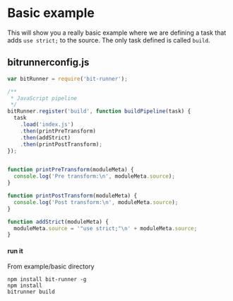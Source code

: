# Basic example
This will show you a really basic example where we are defining a task that adds `use strict;` to the source. The only task defined is called `build`.


## bitrunnerconfig.js

``` javascript
var bitRunner = require('bit-runner');

/**
 * JavaScript pipeline
 */
bitRunner.register('build', function buildPipeline(task) {
  task
    .load('index.js')
    .then(printPreTransform)
    .then(addStrict)
    .then(printPostTransform);
});


function printPreTransform(moduleMeta) {
  console.log('Pre transform:\n', moduleMeta.source);
}

function printPostTransform(moduleMeta) {
  console.log('Post transform:\n', moduleMeta.source);
}

function addStrict(moduleMeta) {
  moduleMeta.source = '"use strict;"\n' + moduleMeta.source;
}
```

#### run it
From example/basic directory

```
npm install bit-runner -g
npm install
bitrunner build
```
